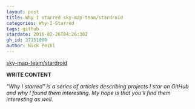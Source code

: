 ```yaml
---
layout: post
title: Why I starred sky-map-team/stardroid
categories: Why-I-Starred
tags: github
stardate: 2016-02-26T04:26:30Z
gh_id: 37151000
author: Nick Peihl
---
```


[sky-map-team/stardroid](https://github.com/sky-map-team/stardroid)

**WRITE CONTENT**

*"Why I starred" is a series of articles describing projects I star on GitHub and why I found them interesting. My hope is that you'll find them interesting as well.*

